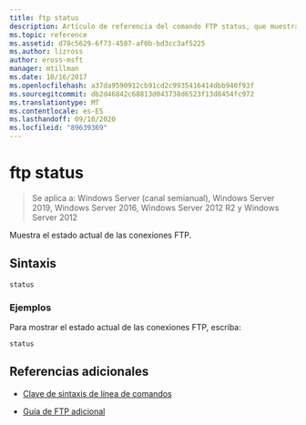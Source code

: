 ```yaml
---
title: ftp status
description: Artículo de referencia del comando FTP status, que muestra el estado actual de las conexiones FTP.
ms.topic: reference
ms.assetid: d78c5629-6f73-4587-af0b-bd3cc3af5225
ms.author: lizross
author: eross-msft
manager: mtillman
ms.date: 10/16/2017
ms.openlocfilehash: a37da9590912cb91cd2c9935416414dbb940f93f
ms.sourcegitcommit: db2d46842c68813d043738d6523f13d8454fc972
ms.translationtype: MT
ms.contentlocale: es-ES
ms.lasthandoff: 09/10/2020
ms.locfileid: "89639369"
---
```

# <a name="ftp-status"></a>ftp status

> Se aplica a: Windows Server (canal semianual), Windows Server 2019, Windows Server 2016, Windows Server 2012 R2 y Windows Server 2012

Muestra el estado actual de las conexiones FTP.

## <a name="syntax"></a>Sintaxis

```
status
```

### <a name="examples"></a>Ejemplos

Para mostrar el estado actual de las conexiones FTP, escriba:

```
status
```

## <a name="additional-references"></a>Referencias adicionales

- [Clave de sintaxis de línea de comandos](command-line-syntax-key.md)

- [Guía de FTP adicional](/previous-versions/orphan-topics/ws.10/cc756013(v=ws.10))
